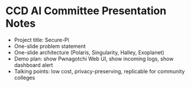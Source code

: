 # CCD AI Committee Presentation Notes

- Project title: Secure-Pi
- One-slide problem statement
- One-slide architecture (Polaris, Singularity, Halley, Exoplanet)
- Demo plan: show Pwnagotchi Web UI, show incoming logs, show dashboard alert
- Talking points: low cost, privacy-preserving, replicable for community colleges
